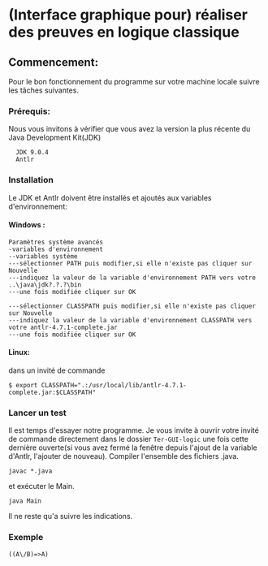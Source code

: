 # (Interface graphique pour) réaliser des preuves en logique classique

## Commencement:

Pour le bon fonctionnement du programme sur votre machine locale suivre les tâches suivantes.

### Prérequis:

Nous vous invitons à vérifier que vous avez la version la plus récente du Java Development Kit(JDK)

```
  JDK 9.0.4
  Antlr
```

### Installation

Le JDK et Antlr doivent être installés et ajoutés aux variables d'environnement:

#### Windows :
```
Paramètres système avancés
-variables d'environnement
--variables système
---sélectionner PATH puis modifier,si elle n'existe pas cliquer sur Nouvelle
---indiquez la valeur de la variable d'environnement PATH vers votre ..\java\jdk?.?.?\bin
---une fois modifiée cliquer sur OK

---sélectionner CLASSPATH puis modifier,si elle n'existe pas cliquer sur Nouvelle
---indiquez la valeur de la variable d'environnement CLASSPATH vers votre antlr-4.7.1-complete.jar
---une fois modifiée cliquer sur OK
```
#### Linux: 

dans un invité de commande 

```
$ export CLASSPATH=".:/usr/local/lib/antlr-4.7.1-complete.jar:$CLASSPATH"
```

### Lancer un test
Il est temps d'essayer notre programme. Je vous invite à ouvrir votre invité de commande directement dans le dossier ```Ter-GUI-logic``` une fois cette dernière ouverte(si vous avez fermé la fenêtre depuis l'ajout de la variable d'Antlr, l'ajouter de nouveau). Compiler l'ensemble des fichiers .java.

```
javac *.java
```

et exécuter le Main.

```
java Main
```

Il ne reste qu'a suivre les indications.

### Exemple
```
((A\/B)=>A)
```

